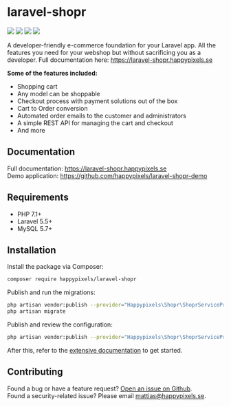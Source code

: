 # laravel-shopr
<p>
<a href="https://github.com/happypixels/laravel-shopr/releases"><img src="https://poser.pugx.org/happypixels/laravel-shopr/v/stable.svg"></a>
<a href="https://github.com/happypixels/laravel-shopr"><img src="https://travis-ci.com/happypixels/laravel-shopr.svg?branch=master" /></a>
<a href="https://github.com/happypixels/laravel-shopr"><img src="https://styleci.io/repos/148448571/shield" /></a>
<a href="https://github.com/happypixels/laravel-shopr"><img src="https://poser.pugx.org/happypixels/laravel-shopr/license.svg"></a>
</p>

A developer-friendly e-commerce foundation for your Laravel app. 
All the features you need for your webshop but without sacrificing you as a developer. 
Full documentation here: https://laravel-shopr.happypixels.se

**Some of the features included:**
* Shopping cart
* Any model can be shoppable
* Checkout process with payment solutions out of the box
* Cart to Order conversion
* Automated order emails to the customer and administrators
* A simple REST API for managing the cart and checkout
* And more

## Documentation
Full documentation: https://laravel-shopr.happypixels.se  
Demo application: https://github.com/happypixels/laravel-shopr-demo

## Requirements
* PHP 7.1+
* Laravel 5.5+
* MySQL 5.7+

## Installation
Install the package via Composer:
```bash
composer require happypixels/laravel-shopr
```

Publish and run the migrations:
```bash
php artisan vendor:publish --provider="Happypixels\Shopr\ShoprServiceProvider" --tag="migrations"
php artisan migrate
```

Publish and review the configuration:
```bash
php artisan vendor:publish --provider="Happypixels\Shopr\ShoprServiceProvider" --tag="config"
```

After this, refer to the [extensive documentation](https://laravel-shopr.happypixels.se) to get started.

## Contributing
Found a bug or have a feature request? [Open an issue on Github](https://github.com/happypixels/laravel-shopr/issues).   
Found a security-related issue? Please email mattias@happypixels.se.
